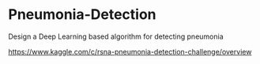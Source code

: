 # Pneumonia-Detection


 Design a Deep Learning based algorithm for detecting pneumonia

 https://www.kaggle.com/c/rsna-pneumonia-detection-challenge/overview
